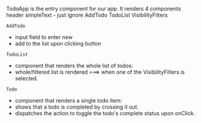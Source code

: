 TodoApp is the entry component for our app. It renders 4 components
    header              simpleText - just ignore
    AddTodo
    TodoList 
    VisibilityFilters 

`AddTodo`
- input field to enter new <todo>
- add to the list upon clicking button

`TodoList`
- component that renders the whole list of todos:
- whole/filtered list is rendered ===> when one of the VisibilityFilters is selected.

`Todo`
- component that renders a single todo item:
- shows that a todo is completed by crossing it out.
- dispatches the action to toggle the todo's complete status upon onClick.



